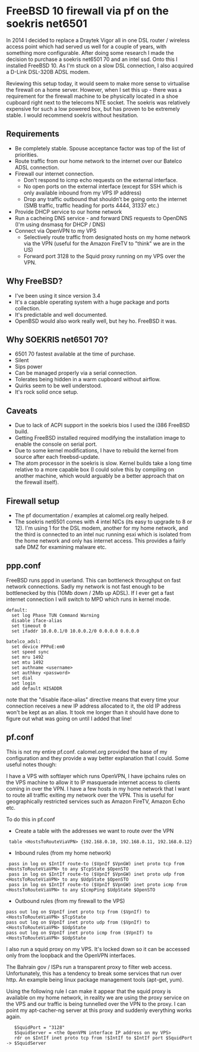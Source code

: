 # FreeBSD 10 firewall via pf on the soekris net6501

In 2014 I decided to replace a Draytek Vigor all in one DSL router / wireless access point which had served us well for a couple of years, with something more configurable. After doing some research I made the decision to purchase a soekris net6501 70 and an intel ssd. Onto this I installed FreeBSD 10. As I'm stuck on a slow DSL connection, I also acquired a D-Link DSL-320B ADSL modem.

Reviewing this setup today, it would seem to make more sense to virtualise the firewall on a home server. However, when I set this up - there was a requirement for the firewall machine to be physically located in a shoe cupboard right next to the telecoms NTE socket. The soekris was relatively expensive for such a low powered box, but has proven to be extremely stable. I would recommend soekris without hesitation.

## Requirements
* Be completely stable. Spouse acceptance factor was top of the list of priorities. 
* Route traffic from our home network to the internet over our Batelco ADSL connection.
* Firewall our internet connection.
  * Don’t respond to icmp echo requests on the external interface.
  * No open ports on the external interface (except for SSH which is only available inbound from my VPS IP address)
  * Drop any traffic outbound that shouldn’t be going onto the internet (SMB traffic, traffic heading for ports 4444, 31337 etc.)
* Provide DHCP service to our home network
* Run a cacheing DNS service - and forward DNS requests to OpenDNS (I'm using dnsmasq for DHCP / DNS)
* Connect via OpenVPN to my VPS
  * Selectively route traffic from designated hosts on my home network via the VPN (useful for the Amazon FireTV to "think" we are in the US)
  * Forward port 3128 to the Squid proxy running on my VPS over the VPN.

## Why FreeBSD?
* I've been using it since version 3.4
* It's a capable operating system with a huge package and ports collection.
* It's predictable and well documented.
* OpenBSD would also work really well, but hey ho. FreeBSD it was.

## Why SOEKRIS net6501 70?
* 6501 70 fastest available at the time of purchase.
* Silent
* Sips power
* Can be managed properly via a serial connection.
* Tolerates being hidden in a warm cupboard without airflow.
* Quirks seem to be well understood. 
* It's rock solid once setup.

## Caveats
* Due to lack of ACPI support in the soekris bios I used the i386 FreeBSD build.
* Getting FreeBSD installed required modifying the installation image to enable the console on serial port.
* Due to some kernel modifications, I have to rebuild the kernel from source after each freebsd-update.
* The atom processor in the soekris is slow. Kernel builds take a long time relative to a more capable box (I could solve this by compiling on another machine, which would arguably be a better approach that on the firewall itself).

## Firewall setup
* The pf documentation / examples at calomel.org really helped.
* The soekris net6501 comes with 4 intel NICs (its easy to upgrade to 8 or 12). I'm using 1 for the DSL modem, another for my home network, and the third is connected to an intel nuc running esxi which is isolated from the home network and only has internet access. This provides a fairly safe DMZ for examining malware etc.


## ppp.conf

FreeBSD runs pppd in userland. This can bottleneck throughput on fast network connections.
Sadly my network is not fast enough to be bottlenecked by this (10Mb down / 2Mb up ADSL).
If I ever get a fast internet connection I will switch to MPD which runs in kernel mode. 

```
default:
  set log Phase TUN Command Warning
  disable iface-alias
  set timeout 0
  set ifaddr 10.0.0.1/0 10.0.0.2/0 0.0.0.0 0.0.0.0

batelco_adsl:
  set device PPPoE:em0
  set speed sync
  set mru 1492
  set mtu 1492
  set authname <username>
  set authkey <password>
  set dial
  set login
  add default HISADDR
```
note that the "disable iface-alias" directive means that every time your connection receives a new IP address allocated to it, the old IP address won't be kept as an alias. It took me longer than it should have done to figure out what was going on until I added that line!

## pf.conf

This is not my entire pf.conf. calomel.org provided the base of my configuration and they provide a way better explanation that I could.
Some useful notes though:

I have a VPS with softlayer which runs OpenVPN, I have ipchains rules on the VPS machine to allow it to IP masquerade internet access to clients coming in over the VPN.
I have a few hosts in my home network that I want to route all traffic exiting my network over the VPN. This is useful for geographically restricted services such as Amazon FireTV, Amazon Echo etc.

To do this in pf.conf
  * Create a table with the addresses we want to route over the VPN 
  ```
   table <HostsToRouteViaVPN> {192.168.0.10, 192.168.0.11, 192.168.0.12}
  ```
  * Inbound rules (from my home network)
  ```
   pass in log on $IntIf route-to ($VpnIf $VpnGW) inet proto tcp from <HostsToRouteViaVPN> to any $TcpState $OpenSTO
   pass in log on $IntIf route-to ($VpnIf $VpnGW) inet proto udp from <HostsToRouteViaVPN> to any $UdpState $OpenSTO
   pass in log on $IntIf route-to ($VpnIf $VpnGW) inet proto icmp from <HostsToRouteViaVPN> to any $IcmpPing $UdpState $OpenSTO
  ```
  * Outbound rules (from my firewall to the VPS)
  ```
  pass out log on $VpnIf inet proto tcp from ($VpnIf) to <HostsToRouteViaVPN> $TcpState
  pass out log on $VpnIf inet proto udp from ($VpnIf) to <HostsToRouteViaVPN> $UdpState
  pass out log on $VpnIf inet proto icmp from ($VpnIf) to <HostsToRouteViaVPN> $UdpState
  ```
I also run a squid proxy on my VPS. It's locked down so it can be accessed only from the loopback and the OpenVPN interfaces.

The Bahrain gov / ISPs run a transparent proxy to filter web access. Unfortunately, this has a tendency to break some services that run over http. An example being linux package management tools (apt-get, yum).

Using the following rule I can make it appear that the squid proxy is available on my home network, in reality we are using the proxy service on the VPS and our traffic is being tunnelled over the VPN to the proxy. I can point my apt-cacher-ng server at this proxy and suddenly everything works again.

```
   $SquidPort = "3128"
   $SquidServer = <the OpenVPN interface IP address on my VPS>
   rdr on $IntIf inet proto tcp from !$IntIf to $IntIf port $SquidPort -> $SquidServer
```